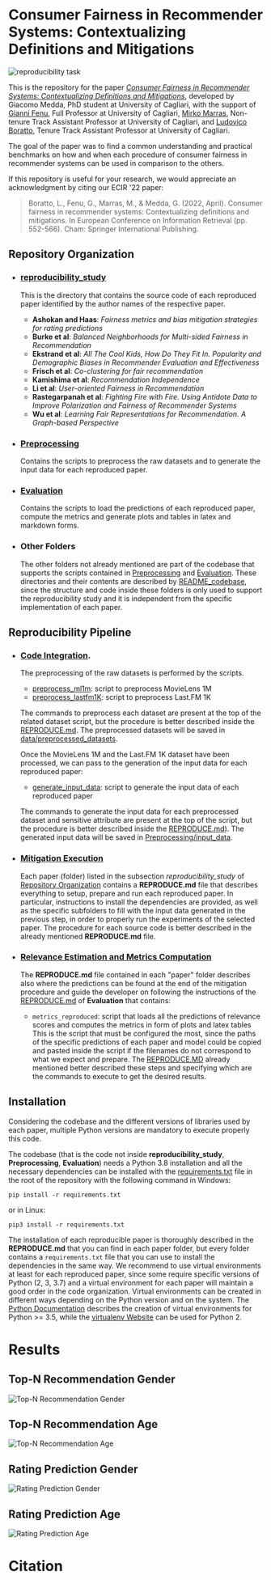 # Consumer Fairness in Recommender Systems: Contextualizing Definitions and Mitigations
![reproducibility task](research_method.jpg)

This is the repository for the paper [*Consumer Fairness in Recommender Systems: Contextualizing Definitions and Mitigations*](https://doi.org/10.1007/978-3-030-99736-6_37),
developed by Giacomo Medda, PhD student at University of Cagliari, with the support of [Gianni Fenu](https://unica.it/unica/it/ateneo_s07_ss01.page?contentId=SHD30371),
Full Professor at University of Cagliari, [Mirko Marras](https://www.mirkomarras.com/), Non-tenure Track Assistant Professor at University of Cagliari,
and [Ludovico Boratto](https://www.ludovicoboratto.com/), Tenure Track Assistant Professor at University of Cagliari.

The goal of the paper was to find a common understanding and practical benchmarks on how and when each procedure of consumer
fairness in recommender systems can be used in comparison to the others.

If this repository is useful for your research, we would appreciate an acknowledgment by citing our ECIR '22 paper:
> Boratto, L., Fenu, G., Marras, M., & Medda, G. (2022, April). Consumer fairness in recommender systems: Contextualizing definitions and mitigations. In European Conference on Information Retrieval (pp. 552-566). Cham: Springer International Publishing.

## Repository Organization

- ### [reproducibility_study](reproducibility_study)

  This is the directory that contains the source code of each reproduced paper identified by the author names of the respective paper.

    - **Ashokan and Haas**: *Fairness metrics and bias mitigation strategies for rating predictions*
    - **Burke et al**: *Balanced Neighborhoods for Multi-sided Fairness in Recommendation*
    - **Ekstrand et al**: *All The Cool Kids, How Do They Fit In. Popularity and Demographic Biases in Recommender Evaluation and Effectiveness*
    - **Frisch et al**: *Co-clustering for fair recommendation*
    - **Kamishima et al**: *Recommendation Independence*
    - **Li et al**: *User-oriented Fairness in Recommendation*
    - **Rastegarpanah et al**: *Fighting Fire with Fire. Using Antidote Data to Improve Polarization and Fairness of Recommender Systems*
    - **Wu et al**: *Learning Fair Representations for Recommendation. A Graph-based Perspective*
  
- ### [Preprocessing](Preprocessing)

  Contains the scripts to preprocess the raw datasets and to generate the input data for each reproduced paper.

- ### [Evaluation](Evaluation)

  Contains the scripts to load the predictions of each reproduced paper, compute the metrics and generate plots and tables
  in latex and markdown forms.

- ### Other Folders

  The other folders not already mentioned are part of the codebase that supports the scripts contained in [Preprocessing](Preprocessing)
  and [Evaluation](Evaluation).
  These directories and their contents are described by [README_codebase](README_codebase.MD), since the structure and code inside these
  folders is only used to support the reproducibility study and it is independent from the specific implementation of each paper.

## Reproducibility Pipeline
- ### [Code Integration](Preprocessing).
  The preprocessing of the raw datasets is performed by the scripts.
    - [preprocess_ml1m](Preprocessing/preprocess_ml1m.py): script to preprocess MovieLens 1M
    - [preprocess_lastfm1K](Preprocessing/preprocess_lastfm1K.py): script to preprocess Last.FM 1K
 
    The commands to preprocess each dataset are present at the top of the related dataset script, but the procedure is better
    described inside the [REPRODUCE.md](Preprocessing/REPRODUCE.md). The preprocessed datasets will be saved in [data/preprocessed_datasets](data/preprocessed_datasets).
 
    Once the MovieLens 1M and the Last.FM 1K dataset have been processed, we can pass to the generation of the input data
    for each reproduced paper:
    - [generate_input_data](Preprocessing/generate_input_data.py): script to generate the input data of each reproduced paper
    
    The commands to generate the input data for each preprocessed dataset and sensitive attribute are present at the top of
    the script, but the procedure is better described inside the [REPRODUCE.md](Preprocessing/REPRODUCE.md)). The generated
    input data will be saved in [Preprocessing/input_data](Preprocessing/input_data).

- ### [Mitigation Execution](reproducibility_study)

    Each paper (folder) listed in the subsection *reproducibility_study* of [Repository Organization](#repository-organization)
    contains a **REPRODUCE.md** file that describes everything to setup, prepare and run each reproduced paper. In particular,
    instructions to install the dependencies are provided, as well as the specific subfolders to fill with the input data
    generated in the previous step, in order to properly run the experiments of the selected paper. The procedure for each
    source code is better described in the already mentioned **REPRODUCE.md** file.

- ### [Relevance Estimation and Metrics Computation](Evaluation)

    The **REPRODUCE.md** file contained in each "paper" folder describes also where the predictions can be found at the end 
    of the mitigation procedure and guide the developer on following the instructions of the 
    [REPRODUCE.md](Evaluation/REPRODUCE.md) of **Evaluation** that contains:
    - `metrics_reproduced`: script that loads all the predictions of relevance scores and computes the metrics in form of
                            plots and latex tables
    This is the script that must be configured the most, since the paths of the specific predictions of each paper and
    model could be copied and pasted inside the script if the filenames do not correspond to what we expect and prepare.
    The [REPRODUCE.MD](Evaluation/REPRODUCE.md) already mentioned better described these steps and specifying which are the commands to execute to get the desired results.

## Installation

Considering the codebase and the different versions of libraries used by each paper, multiple Python versions are 
mandatory to execute properly this code. 

The codebase (that is the code not inside **reproducibility_study**, **Preprocessing**, **Evaluation**) needs a Python 3.8
installation and all the necessary dependencies can be installed with the [requirements.txt](requirements.txt) file in the
root of the repository with the following command in Windows:
```shell script
pip install -r requirements.txt
```
or in Linux:
```shell script
pip3 install -r requirements.txt
```

The installation of each reproducible paper is thoroughly described in the **REPRODUCE.md** that you can find in each paper
folder, but every folder contains a `requirements.txt` file that you can use to install the dependencies in the same way.
We recommend to use virtual environments at least for each reproduced paper, since some require specific versions
of Python (2, 3, 3.7) and a virtual environment for each paper will maintain a good order in the code organization.
Virtual environments can be created in different ways depending on the Python version and on the system. The
[Python Documentation](https://docs.python.org/3/library/venv.html) describes the creation of virtual environments for
Python >= 3.5, while the [virtualenv Website](https://virtualenv.pypa.io/en/latest/index.html) can be used for Python 2.

# Results

## Top-N Recommendation Gender
![Top-N Recommendation Gender](results/NDCG_gender.png)

## Top-N Recommendation Age
![Top-N Recommendation Age](results/NDCG_age.png)

## Rating Prediction Gender
![Rating Prediction Gender](results/RMSE_gender.png)

## Rating Prediction Age
![Rating Prediction Age](results/RMSE_age.png)

# Citation

